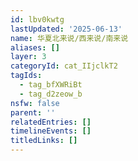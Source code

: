 ```yaml
---
id: lbv0kwtg
lastUpdated: '2025-06-13'
name: 华夏北来说/西来说/南来说
aliases: []
layer: 3
categoryId: cat_IIjclkT2
tagIds:
  - tag_bfXWRiBt
  - tag_d2zeow_b
nsfw: false
parent: ''
relatedEntries: []
timelineEvents: []
titledLinks: []
---
```


